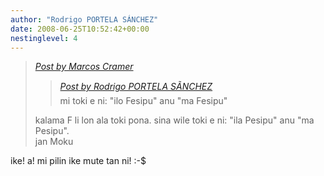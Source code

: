 ```yaml
---
author: "Rodrigo PORTELA SÁNCHEZ"
date: 2008-06-25T10:52:42+00:00
nestinglevel: 4
---
```

> [_Post by Marcos Cramer_](/SEkIddlP/facebook-translations#post4)  
> 
> > [_Post by Rodrigo PORTELA SÃNCHEZ_](/SEkIddlP/facebook-translations#post3)  
> > mi toki e ni: "ilo Fesipu" anu "ma Fesipu"  
> > 
> 
> kalama F li lon ala toki pona. sina wile toki e ni: "ila Pesipu" anu "ma  
> Pesipu".  
> jan Moku  
> 

ike! a! mi pilin ike mute tan ni! :-$